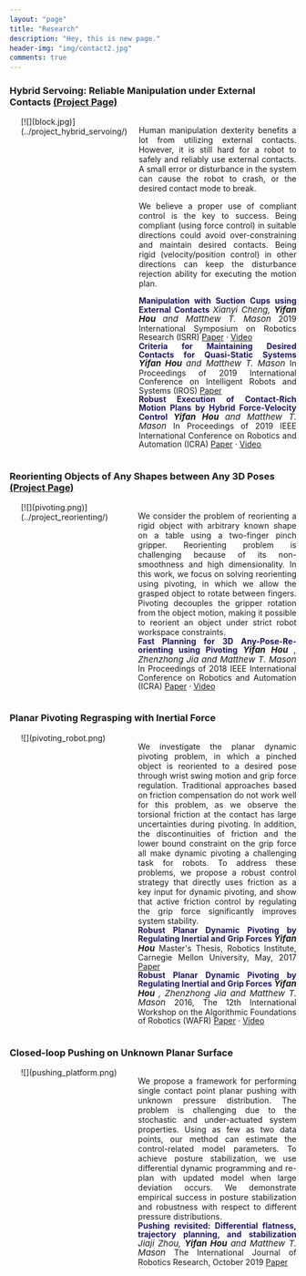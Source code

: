 ```yaml
---
layout: "page"
title: "Research"
description: "Hey, this is new page."
header-img: "img/contact2.jpg"
comments: true
---
```



<style>
.flex-container {
  display: flex;
  text-align: justify;
}

.flex-container > div-left {
  flex: 40%;
  max-width: 40%;
  padding: 0 20px;
}

.flex-container > div-right {
  flex: 60%;
  max-width: 60%;
  padding: 15px 0px;
}

p.publication {
  margin: 0 0;
  line-height: 1.1;
}

p.publication > ptitle {
  color: #241663;
  font-style: normal;
  font-weight: bold;
  font-size: 14px;
}

p.publication > authors {
  font-style: italic;
  font-size: 15px;
}

p.publication > authorsb {
  font-weight: bold;
  font-style: italic;
  font-size: 15px;
}

p.publication > conf {
  font-style: normal;
  font-size: 14px;
}

a.links {
  margin: 0 0;
  text-decoration: none;
  font-size: 14px;
}

</style>


### Hybrid Servoing: Reliable Manipulation under External Contacts [(Project Page)](../project_hybrid_servoing/)

<div class="flex-container">
  <div-left>  [![](block.jpg)](../project_hybrid_servoing/)
    <!-- <img src=block.jpg style="width:100%"/> -->
  </div-left>
  <div-right> Human manipulation dexterity benefits a lot from utilizing external contacts. However, it is still hard for a robot to safely and reliably use external contacts. A small error or disturbance in the system can cause the robot to crash, or the desired contact mode to break.

  We believe a proper use of compliant control is the key to success. Being compliant (using force control) in suitable directions could avoid over-constraining and maintain desired contacts. Being rigid (velocity/position control) in other directions can keep the disturbance rejection ability for executing the motion plan.
  <p class="publication">
    <ptitle> Manipulation with Suction Cups using External Contacts </ptitle>
    <authors> Xianyi Cheng, </authors> <authorsb> Yifan Hou </authorsb> <authors> and Matthew T. Mason </authors>
    <conf> 2019 International Symposium on Robotics Research (ISRR) </conf>
    <a href="https://xianyicheng.github.io/files/cheng_isrr19.pdf">Paper</a> · <a href="https://www.youtube.com/watch?v=eK77vK8wkUE&feature=emb_logo"> Video </a>
  </p>  <p class="publication">
    <ptitle> Criteria for Maintaining Desired Contacts for Quasi-Static Systems </ptitle>
    <authorsb> Yifan Hou </authorsb> <authors> and Matthew T. Mason </authors>
    <conf> In Proceedings of 2019 International Conference on Intelligent Robots and Systems (IROS) </conf>
    <a href="https://www.ri.cmu.edu/publications/criteria-for-maintaining-desired-contacts-for-quasi-static-systems/">Paper</a>
  </p> <p class="publication">
    <ptitle> Robust Execution of Contact-Rich Motion Plans by Hybrid Force-Velocity Control </ptitle>
    <authorsb> Yifan Hou </authorsb> <authors> and Matthew T. Mason </authors>
    <conf> In Proceedings of 2019 IEEE International Conference on Robotics and Automation (ICRA) </conf>
    <a href="https://www.ri.cmu.edu/publications/robust-execution-of-contact-rich-motion-plans-by-hybrid-force-velocity-control/">Paper</a> · <a href="https://www.youtube.com/watch?v=KtSNmvwOenM&feature=emb_logo"> Video </a>
  </p>
  </div-right>
</div>


### Reorienting Objects of Any Shapes between Any 3D Poses [(Project Page)](../project_reorienting/)

<div class="flex-container">
  <div-left> [![](pivoting.png)](../project_reorienting/)
  </div-left>
  <div-right> We consider the problem of reorienting a rigid object with arbitrary known shape on a table using a two-finger pinch gripper. Reorienting problem is challenging because of its non-smoothness and high dimensionality. In this work, we focus on solving reorienting using pivoting, in which we allow the grasped object to rotate between fingers. Pivoting decouples the gripper rotation from the object motion, making it possible to reorient an object under strict robot workspace constraints.
    <p class="publication">
      <ptitle> Fast Planning for 3D Any-Pose-Re-orienting using Pivoting </ptitle>
      <authorsb> Yifan Hou</authorsb> <authors>, Zhenzhong Jia and Matthew T. Mason </authors>
      <conf> In Proceedings of 2018 IEEE International Conference on Robotics and Automation (ICRA) </conf>
      <a href="https://www.ri.cmu.edu/publications/fast-planning-3d-pose-reorienting-using-pivoting/">Paper</a> · <a href="https://www.youtube.com/watch?v=f-3NjMDZCLw&feature=emb_logo"> Video </a>
    </p>
  </div-right>
</div>

### Planar Pivoting Regrasping with Inertial Force

<div class="flex-container">
  <div-left> ![](pivoting_robot.png)
  </div-left>
  <div-right> We investigate the planar dynamic pivoting problem, in which a pinched object is reoriented to a desired pose through wrist swing motion and grip force regulation. Traditional approaches based on friction compensation do not work well for this problem, as we observe the torsional friction at the contact has large uncertainties during pivoting. In addition, the discontinuities of friction and the lower bound constraint on the grip force all make dynamic pivoting a challenging task for robots. To address these problems, we propose a robust control strategy that directly uses friction as a key input for dynamic pivoting, and show that active friction control by regulating the grip force significantly improves system stability.
    <p class="publication">
      <ptitle> Robust Planar Dynamic Pivoting by Regulating Inertial and Grip Forces </ptitle>
      <authorsb> Yifan Hou </authorsb>
      <conf> Master's Thesis, Robotics Institute, Carnegie Mellon University, May, 2017 </conf>
      <a href="https://www.ri.cmu.edu/publications/robust-planar-dynamic-pivoting-by-regulating-inertial-and-grip-forces/">Paper</a>
    </p> <p class="publication">
      <ptitle> Robust Planar Dynamic Pivoting by Regulating Inertial and Grip Forces </ptitle>
      <authorsb> Yifan Hou</authorsb> <authors>, Zhenzhong Jia and Matthew T. Mason </authors>
      <conf> 2016, The 12th International Workshop on the Algorithmic Foundations of Robotics (WAFR) </conf>
      <a href="https://www.ri.cmu.edu/publications/robust-planar-dynamic-pivoting-by-regulating-inertial-and-grip-forces-2/">Paper</a> · <a href="https://www.youtube.com/watch?v=a50qqSN4Vso&feature=emb_logo"> Video </a>
    </p>
  </div-right>
</div>

### Closed-loop Pushing on Unknown Planar Surface

<div class="flex-container">
  <div-left> ![](pushing_platform.png)
  </div-left>
  <div-right> We propose a framework for performing single contact point planar pushing with unknown pressure distribution. The problem is challenging due to the stochastic and under-actuated system properties. Using as few as two data points, our method can estimate the control-related model parameters. To achieve posture stabilization, we use differential dynamic programming and re-plan with updated model when large deviation occurs. We demonstrate empirical success in posture stabilization and robustness with respect to different pressure distributions.
    <p class="publication">
      <ptitle> Pushing revisited: Differential flatness, trajectory planning, and stabilization </ptitle>
      <authors> Jiaji Zhou, </authors> <authorsb> Yifan Hou</authorsb> <authors> and Matthew T. Mason </authors>
      <conf> The International Journal of Robotics Research, October 2019 </conf>
      <a href="https://journals.sagepub.com/doi/10.1177/0278364919872532">Paper</a>
    </p>
  </div-right>
</div>


